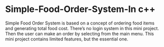 # Simple-Food-Order-System-In c++
Simple Food Order System is based on a concept of ordering food items and generating total food cost. There’s no login system in this mini project. Then the user can make an order by selecting from the main menu. This mini project contains limited features, but the essential one.
